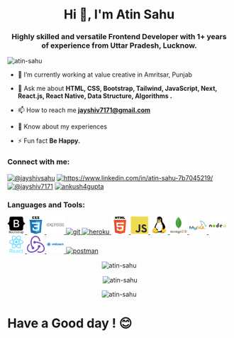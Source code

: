 <h1 align="center">Hi 👋, I'm Atin Sahu</h1>
<h3 align="center">Highly skilled and versatile Frontend Developer with 1+ years of experience from Uttar Pradesh, Lucknow.</h3>

<p align="left"> <img src="https://komarev.com/ghpvc/?username=atin-sahu&label=Profile%20views&color=0e75b6&style=flat" alt="atin-sahu" /> </p>

- 🌱 I’m currently working at value creative in Amritsar, Punjab

- 💬 Ask me about **HTML, CSS, Bootstrap, Tailwind, JavaScript, Next, React.js, React Native, Data Structure, Algorithms .**

- 📫 How to reach me **jayshiv7171@gmail.com**

- 📄 Know about my experiences 

- ⚡ Fun fact **Be Happy.**

<h3 align="left">Connect with me:</h3>
<p align="left">
<a href="https://twitter.com/@jayshivsahu" target="blank"><img align="center" src="https://raw.githubusercontent.com/rahuldkjain/github-profile-readme-generator/master/src/images/icons/Social/twitter.svg" alt="@jayshivsahu" height="30" width="40" /></a>
<a href="https://www.linkedin.com/in/atin-sahu/" target="blank"><img align="center" src="https://raw.githubusercontent.com/rahuldkjain/github-profile-readme-generator/master/src/images/icons/Social/linked-in-alt.svg" alt="https://www.linkedin.com/in/atin-sahu-7b7045219/" height="30" width="40" /></a>
<a href="https://www.hackerrank.com/jayshiv7171" target="blank"><img align="center" src="https://raw.githubusercontent.com/rahuldkjain/github-profile-readme-generator/master/src/images/icons/Social/hackerrank.svg" alt="@jayshiv7171" height="30" width="40" /></a>
<a href="https://leetcode.com/sahu_atin/" target="blank"><img align="center" src="https://raw.githubusercontent.com/rahuldkjain/github-profile-readme-generator/master/src/images/icons/Social/leet-code.svg" alt="ankush4gupta" height="30" width="40" /></a>
</p>

<h3 align="left">Languages and Tools:</h3>
<p align="left">   <a href="https://getbootstrap.com" target="_blank" rel="noreferrer"> <img src="https://raw.githubusercontent.com/devicons/devicon/master/icons/bootstrap/bootstrap-plain-wordmark.svg" alt="bootstrap" width="40" height="40"/> </a> <a href="https://www.w3schools.com/css/" target="_blank" rel="noreferrer"> <img src="https://raw.githubusercontent.com/devicons/devicon/master/icons/css3/css3-original-wordmark.svg" alt="css3" width="40" height="40"/> </a> <a href="https://expressjs.com" target="_blank" rel="noreferrer"> <img src="https://raw.githubusercontent.com/devicons/devicon/master/icons/express/express-original-wordmark.svg" alt="express" width="40" height="40"/> </a> <a href="https://git-scm.com/" target="_blank" rel="noreferrer"> <img src="https://www.vectorlogo.zone/logos/git-scm/git-scm-icon.svg" alt="git" width="40" height="40"/> </a> <a href="https://heroku.com" target="_blank" rel="noreferrer"> <img src="https://www.vectorlogo.zone/logos/heroku/heroku-icon.svg" alt="heroku" width="40" height="40"/> </a> <a href="https://www.w3.org/html/" target="_blank" rel="noreferrer"> <img src="https://raw.githubusercontent.com/devicons/devicon/master/icons/html5/html5-original-wordmark.svg" alt="html5" width="40" height="40"/> </a> <a href="https://developer.mozilla.org/en-US/docs/Web/JavaScript" target="_blank" rel="noreferrer"> <img src="https://raw.githubusercontent.com/devicons/devicon/master/icons/javascript/javascript-original.svg" alt="javascript" width="40" height="40"/> </a> <a href="https://www.linux.org/" target="_blank" rel="noreferrer"> <img src="https://raw.githubusercontent.com/devicons/devicon/master/icons/linux/linux-original.svg" alt="linux" width="40" height="40"/> </a> <a href="https://www.mongodb.com/" target="_blank" rel="noreferrer"> <img src="https://raw.githubusercontent.com/devicons/devicon/master/icons/mongodb/mongodb-original-wordmark.svg" alt="mongodb" width="40" height="40"/> </a> <a href="https://www.mysql.com/" target="_blank" rel="noreferrer"> <img src="https://raw.githubusercontent.com/devicons/devicon/master/icons/mysql/mysql-original-wordmark.svg" alt="mysql" width="40" height="40"/> </a> <a href="https://nodejs.org" target="_blank" rel="noreferrer"> <img src="https://raw.githubusercontent.com/devicons/devicon/master/icons/nodejs/nodejs-original-wordmark.svg" alt="nodejs" width="40" height="40"/> </a> <a href="https://reactjs.org/" target="_blank" rel="noreferrer"> <img src="https://raw.githubusercontent.com/devicons/devicon/master/icons/react/react-original-wordmark.svg" alt="react" width="40" height="40"/> </a> <a href="https://redux.js.org" target="_blank" rel="noreferrer"> <img src="https://raw.githubusercontent.com/devicons/devicon/master/icons/redux/redux-original.svg" alt="redux" width="40" height="40"/> </a> <a href="https://webpack.js.org" target="_blank" rel="noreferrer"> <img src="https://raw.githubusercontent.com/devicons/devicon/d00d0969292a6569d45b06d3f350f463a0107b0d/icons/webpack/webpack-original-wordmark.svg" alt="webpack" width="40" height="40"/> </a>  <a href="https://postman.com" target="_blank" rel="noreferrer"> <img src="https://www.vectorlogo.zone/logos/getpostman/getpostman-icon.svg" alt="postman" width="40" height="40"/> </a> </p>

<div align = "center"">
<p><img align="center" src="https://github-readme-stats.vercel.app/api/top-langs?username=atin-sahu&show_icons=true&locale=en&layout=compact" alt="atin-sahu" /></p>

<p>&nbsp;<img align="center" src="https://github-readme-stats.vercel.app/api?username=atin-sahu&show_icons=true&locale=en" alt="atin-sahu" /></p>

<p><img align="center" src="https://github-readme-streak-stats.herokuapp.com/?user=atin-sahu&" alt="atin-sahu" /></p>
</div>
<h1>Have a Good day ! 😊</h1>


